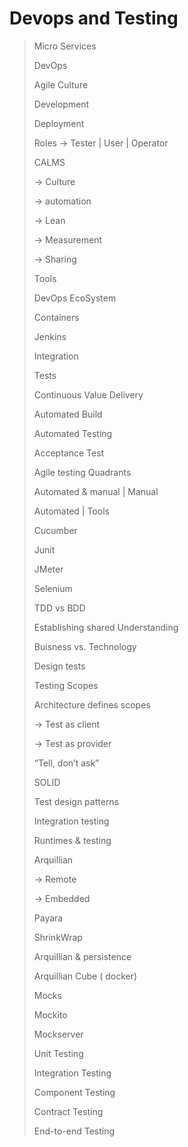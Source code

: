 # Devops and Testing

> Micro Services
>
> DevOps
>
> Agile Culture
>
> Development
>
> Deployment
>
> Roles -> Tester | User | Operator
> 
> CALMS
>
> -> Culture
>
> -> automation
>
> -> Lean
>
> -> Measurement
>
> -> Sharing
> 
> Tools
>
> DevOps EcoSystem
>
> Containers
>
> Jenkins
>
> Integration
>
> Tests
>
> Continuous Value Delivery
> 
> Automated Build
>
> Automated Testing
>
> Acceptance Test
> 
> Agile testing Quadrants
>
> Automated & manual  | Manual
>
> Automated           | Tools
> 
> Cucumber
>
> Junit
>
> JMeter
>
> Selenium
>
> TDD vs BDD
> 
> Establishing shared Understanding
>
> Buisness vs. Technology
> 
> Design tests
>
> Testing Scopes
> 
> Architecture defines scopes
>
> -> Test as client
>
> -> Test as provider
> 
> “Tell, don’t ask”
>
> SOLID
> 
> Test design patterns
>
> Integration testing 
> 
> Runtimes & testing
>
> Arquillian
>
> -> Remote
>
> -> Embedded
>
> Payara
>
> ShrinkWrap
>
> Arquillian & persistence
>
> Arquillian Cube ( docker)
> 
> Mocks
>
> Mockito
>
> Mockserver
> 
> Unit Testing
>
> Integration Testing
>
> Component Testing
>
> Contract Testing
>
> End-to-end Testing
